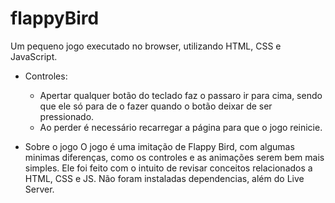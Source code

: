 # flappyBird

Um pequeno jogo executado no browser, utilizando HTML, CSS e JavaScript. 

- Controles:
  - Apertar qualquer botão do teclado faz o passaro ir para cima, sendo que ele só para de o fazer quando o botão deixar de ser pressionado.
  - Ao perder é necessário recarregar a página para que o jogo reinicie.

- Sobre o jogo
O jogo é uma imitação de Flappy Bird, com algumas minimas diferenças, como os controles e as animações serem bem mais simples. Ele foi feito com o intuito de revisar conceitos relacionados a HTML, CSS e JS. Não foram instaladas dependencias, além do Live Server.
